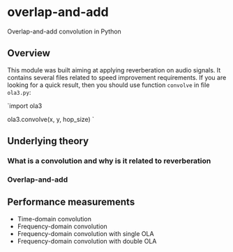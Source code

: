 # overlap-and-add
Overlap-and-add convolution in Python

## Overview

This module was built aiming at applying reverberation on audio signals. It
contains several files related to speed improvement requirements. If you are
looking for a quick result, then you should use function `convolve` in file
`ola3.py`:

`import ola3

 ola3.convolve(x, y, hop_size)
 `

## Underlying theory

### What is a convolution and why is it related to reverberation

### Overlap-and-add

## Performance measurements

* Time-domain convolution
* Frequency-domain convolution
* Frequency-domain convolution with single OLA
* Frequency-domain convolution with double OLA

